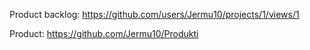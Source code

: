 Product backlog: https://github.com/users/Jermu10/projects/1/views/1

Product: https://github.com/Jermu10/Produkti
